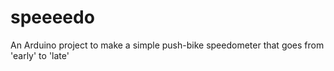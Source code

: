 speeeedo
========

An Arduino project to make a simple push-bike speedometer that goes from 'early' to 'late'

